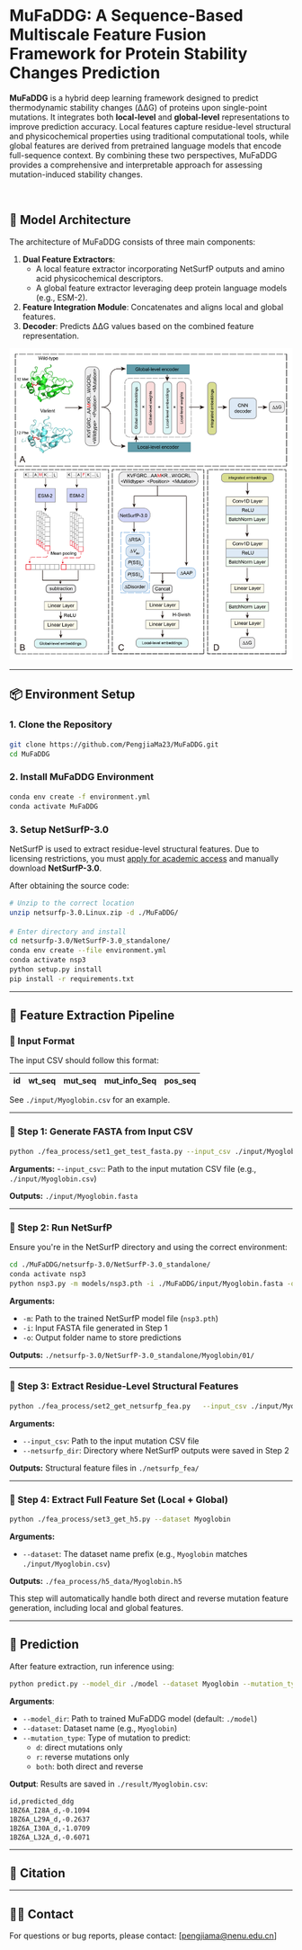 
# MuFaDDG: A Sequence-Based Multiscale Feature Fusion Framework for Protein Stability Changes Prediction

**MuFaDDG** is a hybrid deep learning framework designed to predict thermodynamic stability changes (ΔΔG) of proteins upon single-point mutations. It integrates both **local-level** and **global-level** representations to improve prediction accuracy. Local features capture residue-level structural and physicochemical properties using traditional computational tools, while global features are derived from pretrained language models that encode full-sequence context. By combining these two perspectives, MuFaDDG provides a comprehensive and interpretable approach for assessing mutation-induced stability changes.

<br>

## 🧠 Model Architecture

The architecture of MuFaDDG consists of three main components:
1. **Dual Feature Extractors**: 
   - A local feature extractor incorporating NetSurfP outputs and amino acid physicochemical descriptors.
   - A global feature extractor leveraging deep protein language models (e.g., ESM-2).
2. **Feature Integration Module**: Concatenates and aligns local and global features.
3. **Decoder**: Predicts ΔΔG values based on the combined feature representation.



![MuFaDDG Architecture](./image/method.png)

---

## 📦 Environment Setup

### 1. Clone the Repository

```bash
git clone https://github.com/PengjiaMa23/MuFaDDG.git
cd MuFaDDG
```

### 2. Install MuFaDDG Environment

```bash
conda env create -f environment.yml
conda activate MuFaDDG
```

### 3. Setup NetSurfP-3.0

NetSurfP is used to extract residue-level structural features. Due to licensing restrictions, you must [apply for academic access](https://services.healthtech.dtu.dk/services/NetSurfP-3.0/) and manually download **NetSurfP-3.0**.

After obtaining the source code:

```bash
# Unzip to the correct location
unzip netsurfp-3.0.Linux.zip -d ./MuFaDDG/

# Enter directory and install
cd netsurfp-3.0/NetSurfP-3.0_standalone/
conda env create --file environment.yml
conda activate nsp3
python setup.py install
pip install -r requirements.txt
```

---

## 🧪 Feature Extraction Pipeline

### 🔹 Input Format

The input CSV should follow this format:

| id | wt_seq | mut_seq | mut_info_Seq | pos_seq |
|----|--------|---------|---------------|----------|

See `./input/Myoglobin.csv` for an example.

---

### 🔸 Step 1: Generate FASTA from Input CSV

```bash
python ./fea_process/set1_get_test_fasta.py --input_csv ./input/Myoglobin.csv
```
**Arguments:**
-`-input_csv`:: Path to the input mutation CSV file (e.g., `./input/Myoglobin.csv`)

**Outputs:** `./input/Myoglobin.fasta`

---

### 🔸 Step 2: Run NetSurfP

Ensure you're in the NetSurfP directory and using the correct environment:

```bash
cd ./MuFaDDG/netsurfp-3.0/NetSurfP-3.0_standalone/
conda activate nsp3
python nsp3.py -m models/nsp3.pth -i ./MuFaDDG/input/Myoglobin.fasta -o Myoglobin
```
**Arguments:**
- `-m`: Path to the trained NetSurfP model file (`nsp3.pth`)
- `-i`: Input FASTA file generated in Step 1
- `-o`: Output folder name to store predictions

**Outputs:** `./netsurfp-3.0/NetSurfP-3.0_standalone/Myoglobin/01/`

---

### 🔸 Step 3: Extract Residue-Level Structural Features

```bash
python ./fea_process/set2_get_netsurfp_fea.py   --input_csv ./input/Myoglobin.csv   --netsurfp_dir ./netsurfp-3.0/NetSurfP-3.0_standalone/Myoglobin/01
```
**Arguments:**
- `--input_csv`: Path to the input mutation CSV file
- `--netsurfp_dir`: Directory where NetSurfP outputs were saved in Step 2

**Outputs:** Structural feature files in `./netsurfp_fea/`

---

### 🔸 Step 4: Extract Full Feature Set (Local + Global)

```bash
python ./fea_process/set3_get_h5.py --dataset Myoglobin
```

**Arguments:**
- `--dataset`: The dataset name prefix (e.g., `Myoglobin` matches `./input/Myoglobin.csv`)

**Outputs:** `./fea_process/h5_data/Myoglobin.h5`

This step will automatically handle both direct and reverse mutation feature generation, including local and global features.

---

## 🔮 Prediction

After feature extraction, run inference using:

```bash
python predict.py --model_dir ./model --dataset Myoglobin --mutation_type d
```

**Arguments**:
- `--model_dir`: Path to trained MuFaDDG model (default: `./model`)
- `--dataset`: Dataset name (e.g., `Myoglobin`)
- `--mutation_type`: Type of mutation to predict:
  - `d`: direct mutations only
  - `r`: reverse mutations only
  - `both`: both direct and reverse

**Output**:
Results are saved in `./result/Myoglobin.csv`:

```csv
id,predicted_ddg
1BZ6A_I28A_d,-0.1094
1BZ6A_L29A_d,-0.2637
1BZ6A_I30A_d,-1.0709
1BZ6A_L32A_d,-0.6071
```


---

## 📌 Citation


---

## 🧑‍💻 Contact

For questions or bug reports, please contact: [pengjiama@nenu.edu.cn]
